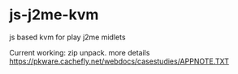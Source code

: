 # js-j2me-kvm
js based kvm for play j2me midlets

Current working: zip unpack. more details
https://pkware.cachefly.net/webdocs/casestudies/APPNOTE.TXT